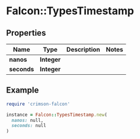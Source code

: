 # Falcon::TypesTimestamp

## Properties

| Name | Type | Description | Notes |
| ---- | ---- | ----------- | ----- |
| **nanos** | **Integer** |  |  |
| **seconds** | **Integer** |  |  |

## Example

```ruby
require 'crimson-falcon'

instance = Falcon::TypesTimestamp.new(
  nanos: null,
  seconds: null
)
```

